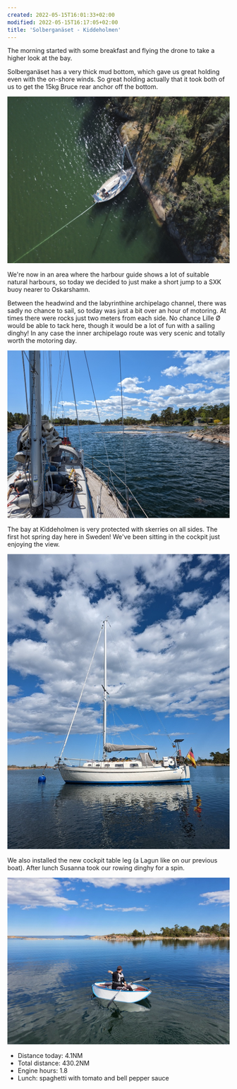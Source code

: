 ```yaml
---
created: 2022-05-15T16:01:33+02:00
modified: 2022-05-15T16:17:05+02:00
title: 'Solberganäset - Kiddeholmen'
---
```


The morning started with some breakfast and flying the drone to take a higher look at the bay.

Solberganäset has a very thick mud bottom, which gave us great holding even with the on-shore winds. So great holding actually that it took both of us to get the 15kg Bruce rear anchor off the bottom.

![Solberganäset from above](../2022/134aa885626ebaad9427fe315494e5eb.jpg) 

We're now in an area where the harbour guide shows a lot of suitable natural harbours, so today we decided to just make a short jump to a SXK buoy nearer to Oskarshamn.

Between the headwind and the labyrinthine archipelago channel, there was sadly no chance to sail, so today was just a bit over an hour of motoring. At times there were rocks just two meters from each side. No chance Lille Ø would be able to tack here, though it would be a lot of fun with a sailing dinghy! In any case the inner archipelago route was very scenic and totally worth the motoring day.

![Motoring between the rocks](../2022/f1952937c1a6d531dd3372c7c2f73546.jpg) 

The bay at Kiddeholmen is very protected with skerries on all sides. The first hot spring day here in Sweden! We've been sitting in the cockpit just enjoying the view.

![At the buoy](../2022/01f1b17b9dcb119d4fe0c0b663848efc.jpg)

We also installed the new cockpit table leg (a Lagun like on our previous boat). After lunch Susanna took our rowing dinghy for a spin.

![Banana-boot](../2022/d87b18e0b36d471b76c3f943089bae24.jpg) 

 

* Distance today: 4.1NM 
* Total distance:  430.2NM
* Engine hours: 1.8
* Lunch: spaghetti with tomato and bell pepper sauce
